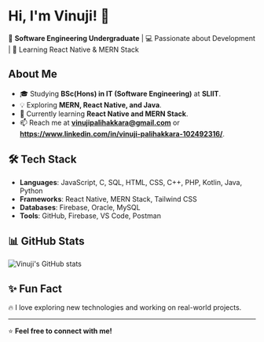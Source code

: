 # Hi, I'm Vinuji! 👋

🚀 **Software Engineering Undergraduate** | 💻 Passionate about Development | 🎯 Learning React Native & MERN Stack

## About Me
- 🎓 Studying **BSc(Hons) in IT (Software Engineering)** at **SLIIT**.
- 💡 Exploring **MERN, React Native, and Java**.
- 🌱 Currently learning **React Native and MERN Stack**.
- 📫 Reach me at **vinujipalihakkara@gmail.com** or **https://www.linkedin.com/in/vinuji-palihakkara-102492316/**.

## 🛠️ Tech Stack
- **Languages**: JavaScript, C, SQL, HTML, CSS, C++, PHP, Kotlin, Java, Python
- **Frameworks**: React Native, MERN Stack, Tailwind CSS
- **Databases**: Firebase, Oracle, MySQL
- **Tools**: GitHub, Firebase, VS Code, Postman

## 📊 GitHub Stats
![Vinuji's GitHub stats](https://github-readme-stats.vercel.app/api?username=vinuji2002&show_icons=true&theme=radical)

## ✨ Fun Fact
🔥 I love exploring new technologies and working on real-world projects.

---
⭐️ **Feel free to connect with me!**
